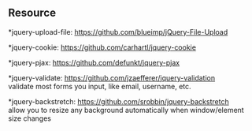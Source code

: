 Resource
--------

*jquery-upload-file: https://github.com/blueimp/jQuery-File-Upload

*jquery-cookie: https://github.com/carhartl/jquery-cookie

*jquery-pjax: https://github.com/defunkt/jquery-pjax

*jquery-validate:
 https://github.com/jzaefferer/jquery-validation  
 validate most forms you input, like email, username, etc.

*jquery-backstretch:
 https://github.com/srobbin/jquery-backstretch  
 allow you to resize any background automatically when window/element size changes
